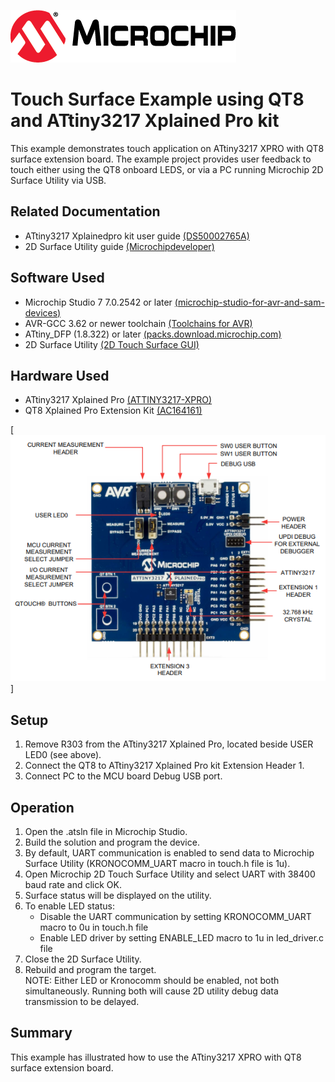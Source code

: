 [![MCHP](images/microchip.png)](https://www.microchip.com)

# Touch Surface Example using QT8 and ATtiny3217 Xplained Pro kit

This example demonstrates touch application on ATtiny3217 XPRO with QT8 surface extension board. The example project provides user feedback to touch either using the QT8 onboard LEDS, or via a PC running Microchip 2D Surface Utility via USB.


## Related Documentation

- ATtiny3217 Xplainedpro kit user guide [(DS50002765A)](https://ww1.microchip.com/downloads/en/DeviceDoc/ATtiny3217-Xplained-Pro-DS50002765A.pdf)
- 2D Surface Utility guide [(Microchipdeveloper)](https://microchipdeveloper.com/touch:guide-to-connect-to-touch-surface-utility)

## Software Used
  
- Microchip Studio 7 7.0.2542 or later [(microchip-studio-for-avr-and-sam-devices)](https://www.microchip.com/en-us/development-tools-tools-and-software/microchip-studio-for-avr-and-sam-devices)
- AVR-GCC 3.62 or newer toolchain [(Toolchains for AVR)](https://www.microchip.com/en-us/development-tools-tools-and-software/gcc-compilers-avr-and-arm)
- ATtiny_DFP (1.8.322) or later [(packs.download.microchip.com)](https://packs.download.microchip.com/)
- 2D Surface Utility [(2D Touch Surface GUI)](https://www.microchip.com/mymicrochip/filehandler.aspx?ddocname=en605897)
  
## Hardware Used

- ATtiny3217 Xplained Pro [(ATTINY3217-XPRO)](https://www.microchip.com/DevelopmentTools/ProductDetails/PartNO/ATTINY3217-XPRO)
- QT8 Xplained Pro Extension Kit [(AC164161)](https://www.microchip.com/developmenttools/ProductDetails/AC164161)

<!-- [![MCHP](images/microchip.png)](https://www.microchip.com) -->
[![tiny](images/attiny3217.png)]

## Setup

1. Remove R303 from the ATtiny3217 Xplained Pro, located beside USER LED0 (see above).
2. Connect the QT8 to ATtiny3217 Xplained Pro kit Extension Header 1.
3. Connect PC to the MCU board Debug USB port. 

## Operation

1. Open the .atsln file in Microchip Studio.
2. Build the solution and program the device.
3. By default, UART communication is enabled to send data to Microchip Surface Utility (KRONOCOMM_UART macro in touch.h file is 1u).
4. Open Microchip 2D Touch Surface Utility and select UART with 38400 baud rate and click OK.
5. Surface status will be displayed on the utility.
6. To enable LED status:
   - Disable the UART communication by setting KRONOCOMM_UART macro to 0u in touch.h file
   - Enable LED driver by setting ENABLE_LED macro to 1u in led_driver.c file
7. Close the 2D Surface Utility.
8. Rebuild and program the target.    
    NOTE: Either LED or Kronocomm should be enabled, not both simultaneously. Running both will cause 2D utility debug data transmission to be delayed. 


## Summary

This example has illustrated how to use the ATtiny3217 XPRO with QT8 surface extension board.
